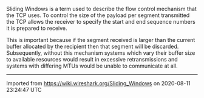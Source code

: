 Sliding Windows is a term used to describe the flow control mechanism that the TCP uses. To control the size of the payload per segment transmitted the TCP allows the receiver to specify the start and end sequence numbers it is prepared to receive.

This is important because if the segment received is larger than the current buffer allocated by the recipient then that segment will be discarded. Subsequently, without this mechanism systems which vary their buffer size to available resources would result in excessive retransmissions and systems with differing MTUs would be unable to communicate at all.

---

Imported from https://wiki.wireshark.org/Sliding_Windows on 2020-08-11 23:24:47 UTC
